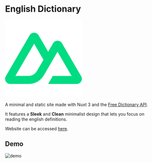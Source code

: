 # English Dictionary

<img src="docs/nuxt.png" width=50% height=50%>

A minimal and static site made with Nuxt 3 and the [Free Dictionary API](https://dictionaryapi.dev/).

It features a **Sleek** and **Clean** minimalist design that lets you focus on reading the english definitions.

Website can be accessed [here](https://aeiddius-english.vercel.app/).

## Demo

![demo](docs/demo.gif)